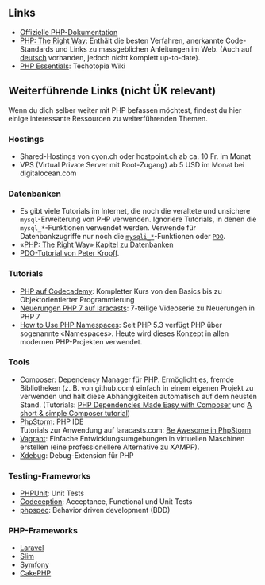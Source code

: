 ## Links

* [Offizielle PHP-Dokumentation](https://secure.php.net/manual/de/)
* [PHP: The Right Way](https://phptherightway.com/): Enthält die besten Verfahren, anerkannte Code-Standards und Links zu massgeblichen Anleitungen im Web. (Auch auf [deutsch](https://rwetzlmayr.github.io/php-the-right-way/) vorhanden, jedoch nicht komplett up-to-date).
* [PHP Essentials](https://www.techotopia.com/index.php/PHP_Essentials): Techotopia Wiki

## Weiterführende Links (nicht ÜK relevant)

Wenn du dich selber weiter mit PHP befassen möchtest, findest du hier einige interessante Ressourcen zu weiterführenden Themen.

### Hostings

* Shared-Hostings von cyon.ch oder hostpoint.ch ab ca. 10 Fr. im Monat
* VPS (Virtual Private Server mit Root-Zugang) ab 5 USD im Monat bei digitalocean.com

### Datenbanken

* Es gibt viele Tutorials im Internet, die noch die veraltete und unsichere `mysql`-Erweiterung von PHP verwenden. Ignoriere Tutorials, in denen die `mysql_*`-Funktionen verwendet werden. Verwende für Datenbankzugriffe nur noch die [`mysqli_*`](https://secure.php.net/manual/de/book.mysqli.php)-Funktionen oder [`PDO`](https://secure.php.net/manual/de/class.pdo.php).
* [«PHP: The Right Way» Kapitel zu Datenbanken](https://phptherightway.com/#databases)
* [PDO-Tutorial von Peter Kropff](https://www.peterkropff.de/site/php/pdo.htm).

### Tutorials

* [PHP auf Codecademy](https://www.codecademy.com/learn/php): Kompletter Kurs von den Basics bis zu Objektorientierter Programmierung
* [Neuerungen PHP 7 auf laracasts](https://laracasts.com/series/php7-up-and-running): 7-teilige Videoserie zu Neuerungen in PHP 7
* [How to Use PHP Namespaces](https://www.sitepoint.com/php-53-namespaces-basics/): Seit PHP 5.3 verfügt PHP über sogenannte «Namespaces». Heute wird dieses Konzept in allen modernen PHP-Projekten verwendet.

### Tools

* [Composer](https://getcomposer.org/): Dependency Manager für PHP. Ermöglicht es, fremde Bibliotheken (z. B. von github.com) einfach in einem eigenen Projekt zu verwenden und hält diese Abhängigkeiten automatisch auf dem neusten Stand. (Tutorials: [PHP Dependencies Made Easy with Composer](https://www.sitepoint.com/watch-php-dependencies-made-easy-with-composer/) und [A short & simple Composer tutorial](https://www.dev-metal.com/composer-tutorial/))
* [PhpStorm](https://www.jetbrains.com/phpstorm/): PHP IDE<br />
  Tutorials zur Anwendung auf laracasts.com: [Be Awesome in PhpStorm](https://laracasts.com/series/how-to-be-awesome-in-phpstorm)
* [Vagrant](https://www.vagrantup.com/): Einfache Entwicklungsumgebungen in virtuellen Maschinen erstellen (eine professionellere Alternative zu XAMPP).
* [Xdebug](https://xdebug.org/): Debug-Extension für PHP

### Testing-Frameworks

* [PHPUnit](https://phpunit.de/): Unit Tests
* [Codeception](https://codeception.com/): Acceptance, Functional und Unit Tests
* [phpspec](https://phpspec.readthedocs.org/en/latest/): Behavior driven development (BDD)

### PHP-Frameworks

* [Laravel](https://laravel.com/)
* [Slim](https://www.slimframework.com/)
* [Symfony](https://symfony.com/)
* [CakePHP](https://cakephp.org/)
